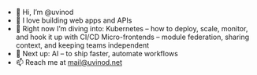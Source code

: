 - 👋 Hi, I’m @uvinod
- 👀 I love building web apps and APIs
- 🌱 Right now I’m diving into:
  Kubernetes – how to deploy, scale, monitor, and hook it up with CI/CD
  Micro-frontends – module federation, sharing context, and keeping teams independent
- 🔭 Next up:
  AI – to ship faster, automate workflows
- 📫 Reach me at mail@uvinod.net
